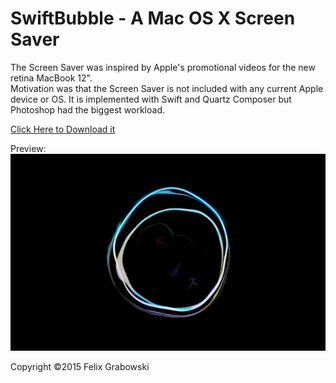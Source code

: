 # SwiftBubble - A Mac OS X Screen Saver

The Screen Saver was inspired by Apple's promotional videos for the new retina MacBook 12".  
Motivation was that the Screen Saver is not included with any current Apple device or OS.
It is implemented with Swift and Quartz Composer but Photoshop had the biggest workload.  


[ Click Here to Download it ]( ./downloads/SwiftBubble.zip )

Preview:  
![Soap Bubble](preview.png)

Copyright ©2015 Felix Grabowski